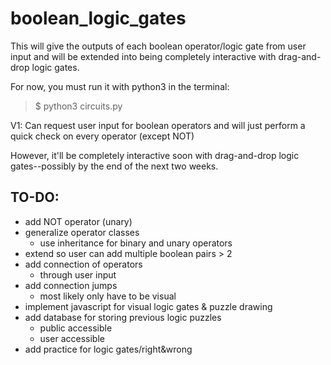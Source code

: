 # boolean_logic_gates
This will give the outputs of each boolean operator/logic gate from user input and will be extended into being completely interactive with drag-and-drop logic gates.

For now, you must run it with python3 in the terminal:
> $ python3 circuits.py

V1: Can request user input for boolean operators and will just perform a quick check on every operator (except NOT)

However, it'll be completely interactive soon with drag-and-drop logic gates--possibly by the end of the next two weeks.


## TO-DO:
* add NOT operator (unary)
* generalize operator classes
  * use inheritance for binary and unary operators
* extend so user can add multiple boolean pairs > 2
* add connection of operators
  * through user input
* add connection jumps
  * most likely only have to be visual
* implement javascript for visual logic gates & puzzle drawing
* add database for storing previous logic puzzles
  * public accessible
  * user accessible
* add practice for logic gates/right&wrong
